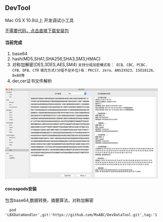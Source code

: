 ## DevTool
Mac OS X 10.9以上 开发调试小工具

[不需要代码，点击直接下载安装包](https://github.com/MxABC/Resource/blob/master/DataHandler.zip)


#### 当前完成

1. base64
2. hash(MD5,SHA1,SHA256,SHA3,SM3,HMAC)
3. 对称加解密(DES,3DES,AES,SM4)
`支持分组加密模式有： ECB、CBC、PCBC、CFB、OFB、CTR`
`填充方式(分组不足补位)有：PKCS7、zero、ANSIX923、ISO10126、0x80等`
4. der,cer证书文件解析

![image](https://github.com/MxABC/Resource/blob/master/macApp.jpg)


#### cocoapods安装
包含base64,数据转换，摘要算法，对称加解密

```
  pod 'LBXDataHandler',git:'https://github.com/MxABC/DevDataTool.git',tag:'1.0.1'
```

